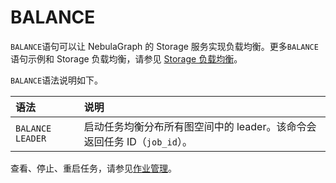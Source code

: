 # BALANCE

`BALANCE`语句可以让 NebulaGraph 的 Storage 服务实现负载均衡。更多`BALANCE`语句示例和 Storage 负载均衡，请参见 [Storage 负载均衡](../8.service-tuning/load-balance.md)。

`BALANCE`语法说明如下。

|语法|说明|
|:---|:---|
|`BALANCE LEADER`|启动任务均衡分布所有图空间中的 leader。该命令会返回任务 ID（`job_id`）。|
<!-- balance-3.1
|`BALANCE DATA`|启动任务均衡分布当前图空间中的所有分片。该命令会返回任务 ID（`job_id`）。|
|`BALANCE DATA REMOVE <ip:port> [,<ip>:<port> ...]`|启动任务迁空当前图空间指定的 Storage 服务中的分片。|
|`BALANCE IN ZONE [REMOVE <ip>:<port> [,<ip>:<port> ...]]`|在当前图空间内每个 Zone 内部启动任务均衡分布分片。该命令会返回任务 ID。可以使用`REMOVE`选项指定需要清空的 Storage 节点，该节点的分片会移动到其他节点，方便进行维护。|
|`BALANCE ACROSS ZONE [REMOVE "zone_name" [,"zone_name" ...]]`|在当前图空间内所有 Zone 之间启动任务均衡分布分片，保证各个 Zone 分片数量平衡。该命令会返回任务 ID。可以使用`REMOVE`选项指定需要清空的 Zone，该节点的分片会移动到其他节点，方便进行维护。|

!!! note

    `REMOVE`只能清空当前图空间的分片，如果 Storage 节点的图空间较多，需要切换到不同图空间执行`REMOVE`操作。
-->

查看、停止、重启任务，请参见[作业管理](../3.ngql-guide/4.job-statements.md)。
